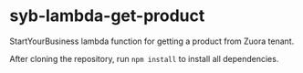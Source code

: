 # syb-lambda-get-product

StartYourBusiness lambda function for getting a product from Zuora tenant.

After cloning the repository, run `npm install` to install all dependencies.